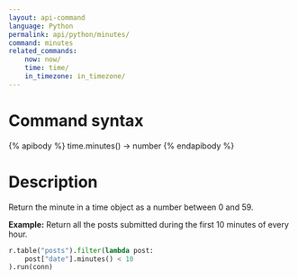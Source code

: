```yaml
---
layout: api-command 
language: Python
permalink: api/python/minutes/
command: minutes
related_commands:
    now: now/
    time: time/
    in_timezone: in_timezone/
---
```

# Command syntax #

{% apibody %}
time.minutes() &rarr; number
{% endapibody %}

# Description #

Return the minute in a time object as a number between 0 and 59.

__Example:__ Return all the posts submitted during the first 10 minutes of every hour.

```py
r.table("posts").filter(lambda post:
    post["date"].minutes() < 10
).run(conn)
```
